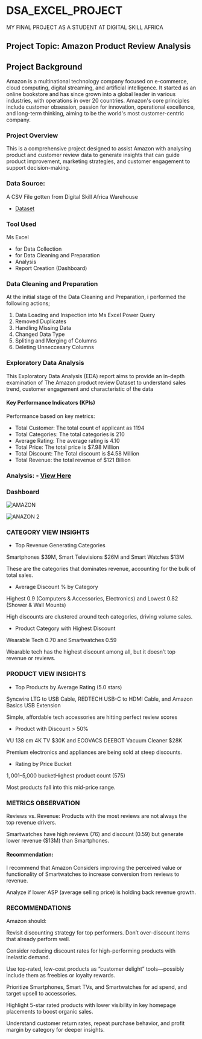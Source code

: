 # DSA_EXCEL_PROJECT

MY FINAL PROJECT AS A STUDENT AT DIGITAL SKILL AFRICA


## Project Topic: Amazon Product Review Analysis

## Project Background
Amazon is a multinational technology company focused on e-commerce, cloud computing, digital streaming, and artificial intelligence. It started as an online bookstore and has since grown into a global leader in various industries, with operations in over 20 countries. Amazon's core principles include customer obsession, passion for innovation, operational excellence, and long-term thinking, aiming to be the world's most customer-centric company.

### Project Overview
This is a comprehensive project designed to assist Amazon with analysing product and customer review data to generate insights that can guide product improvement, marketing strategies, and customer engagement to support decision-making.

### Data Source:
A CSV File gotten from Digital Skill Africa Warehouse
- <a href="https://github.com/Hidaayah-7/DSA-_EXCEL_PROJECT/blob/main/Amazon%20case%20study.xlsx">Dataset</a>

### Tool Used
Ms Excel 
- for Data Collection 
- for Data Cleaning and Preparation
- Analysis
- Report Creation (Dashboard)

### Data Cleaning and Preparation
At the initial stage of the Data Cleaning and Preparation, i performed the following actions;
1. Data Loading and Inspection into Ms Excel Power Query
2. Removed Duplicates
3. Handling Missing Data
4. Changed Data Type
5. Spliting and Merging of Columns
6. Deleting Unneccesary Columns

 ### Exploratory Data Analysis
   This Exploratory Data Analysis (EDA) report aims to provide an in-depth examination of The Amazon product review Dataset to understand sales trend, customer engagement and characteristic of the data
   
#### Key Performance Indicators (KPIs)

Performance based on key metrics:
-	Total Customer: The total count of applicant as 1194
-	Total Categories: The total categories is 210
-	Average Rating: The average rating is 4.10
-	Total Price:  The total price is $7.98 Million  
-	Total Discount: The Total discount is $4.58 Million 
-	Total Revenue: the total revenue of $121 Billion

### Analysis: - <a href="https://github.com/Hidaayah-7/DSA-_EXCEL_PROJECT/blob/main/Amazon%20case%20study.xlsx">View Here</a>


### Dashboard

![AMAZON](https://github.com/user-attachments/assets/f2c1ece1-4d1c-4f9a-88d5-b15c6b2c06f0)


![ANAZON 2](https://github.com/user-attachments/assets/832348d0-36e3-4abd-8a11-38a23d6e0e69)


### CATEGORY VIEW INSIGHTS

- Top Revenue Generating Categories

Smartphones $39M, Smart Televisions $26M and Smart Watches $13M

These are the categories that dominates revenue, accounting for the bulk of total sales.


- Average Discount % by Category

Highest 0.9 (Computers & Accessories, Electronics) and Lowest 0.82 (Shower & Wall Mounts)

High discounts are clustered around tech categories, driving volume sales.


- Product Category with Highest Discount

Wearable Tech 0.70 and Smartwatches 0.59

Wearable tech has the highest discount among all, but it doesn’t top revenue or reviews.


### PRODUCT VIEW INSIGHTS

- Top Products by Average Rating (5.0 stars)

Syncwire LTG to USB Cable, REDTECH USB-C to HDMI Cable, and Amazon Basics USB Extension

Simple, affordable tech accessories are hitting perfect review scores


- Product with Discount > 50%

VU 138 cm 4K TV $30K and ECOVACS DEEBOT Vacuum Cleaner $28K

Premium electronics and appliances are being sold at steep discounts.


- Rating by Price Bucket

$1,001–$5,000 bucketHighest product count (575)

 Most products fall into this mid-price range.


### METRICS OBSERVATION

Reviews vs. Revenue: Products with the most reviews are not always the top revenue drivers.

Smartwatches have high reviews (76) and discount (0.59) but generate lower revenue ($13M) than Smartphones.


 #### Recommendation:

 I recommend that Amazon Considers improving the perceived value or functionality of Smartwatches to increase conversion from reviews to revenue.

Analyze if lower ASP (average selling price) is holding back revenue growth.


### RECOMMENDATIONS

Amazon should:

Revisit discounting strategy for top performers. Don’t over-discount items that already perform well.

Consider reducing discount rates for high-performing products with inelastic demand.

Use top-rated, low-cost products as “customer delight” tools—possibly include them as freebies or loyalty rewards.

Prioritize Smartphones, Smart TVs, and Smartwatches for ad spend, and target upsell to accessories.

Highlight 5-star rated products with lower visibility in key homepage placements to boost organic sales.

Understand customer return rates, repeat purchase behavior, and profit margin by category for deeper insights.



